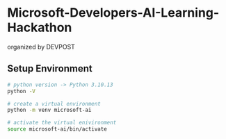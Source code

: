 # Microsoft-Developers-AI-Learning-Hackathon

organized by DEVPOST

## Setup Environment

```bash
# python version -> Python 3.10.13
python -V
```

```bash
# create a virtual environment 
python -m venv microsoft-ai
```

```bash
# activate the virtual enivironment
source microsoft-ai/bin/activate
```





